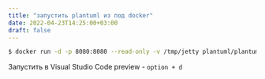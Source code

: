 ```yaml
---
title: "запустить plantuml из под docker"
date: 2022-04-23T14:25:00+03:00
draft: false
---
```


```bash
$ docker run -d -p 8080:8080 --read-only -v /tmp/jetty plantuml/plantuml-server:jetty
```

Запустить в Visual Studio Code preview - `option + d`
